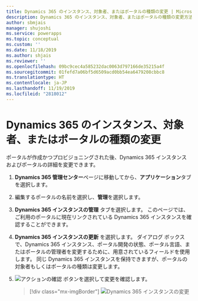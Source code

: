 ```yaml
---
title: Dynamics 365 のインスタンス、対象者、またはポータルの種類の変更 | MicrosoftDocs
description: Dynamics 365 のインスタンス、対象者、またはポータルの種類の変更方法について説明します。
author: sbmjais
manager: shujoshi
ms.service: powerapps
ms.topic: conceptual
ms.custom: ''
ms.date: 11/18/2019
ms.author: shjais
ms.reviewer: ''
ms.openlocfilehash: 09bc9cec4a585232dac0063d797166de35215a4f
ms.sourcegitcommit: 01fefd7a06bf5d6509acd0bb54ea6479208cbbc8
ms.translationtype: HT
ms.contentlocale: ja-JP
ms.lasthandoff: 11/19/2019
ms.locfileid: "2818012"
---
```

# <a name="change-the-dynamics-365-instance-audience-or-type-of-portal"></a>Dynamics 365 のインスタンス、対象者、またはポータルの種類の変更

ポータルが作成かつプロビジョニングされた後、Dynamics 365 インスタンスおよびポータルの詳細を変更できます。

1. **Dynamics 365 管理センター**ページに移動してから、**アプリケーション**タブを選択します。

2. 編集するポータルの名前を選択し、**管理**を選択します。

3. **Dynamics 365 インスタンスの管理** タブを選択します。 このページでは、ご利用のポータルに現在リンクされている Dynamics 365 インスタンスを確認することができます。

4. **Dynamics 365 インスタンスの更新** を選択します。 ダイアログ ボックスで、Dynamics 365 インスタンス、ポータル開発の状態、ポータル言語、またはポータルの管理者を変更するために、用意されているフィールドを使用します。 同じ Dynamics 365 インスタンスを保持できますが、ポータルの対象者もしくはポータルの種類は変更します。

5. ![アクションの確認](../media/confirm-action-icon.png "アクションの確認") ボタンを選択して変更を確認します。  

   > [!div class="mx-imgBorder"]
   > ![Dynamics 365 インスタンスの変更](../media/change-dynamics-365-instance.png "Dynamics 365 インスタンスの変更")  
